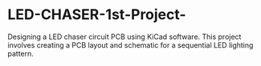 # LED-CHASER-1st-Project-
Designing a LED chaser circuit PCB using KiCad software. This project involves creating a PCB layout and schematic for a sequential LED lighting pattern.
